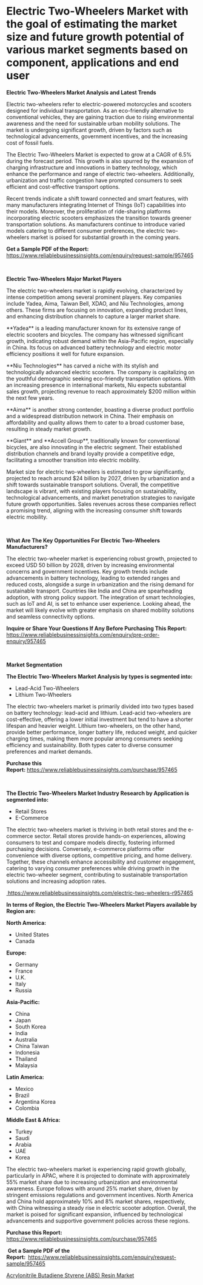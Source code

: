 <p><h1>Electric Two-Wheelers Market with the goal of estimating the market size and future growth potential of various market segments based on component, applications and end user</h1></p><p><strong>Electric Two-Wheelers Market Analysis and Latest Trends</strong></p>
<p><p>Electric two-wheelers refer to electric-powered motorcycles and scooters designed for individual transportation. As an eco-friendly alternative to conventional vehicles, they are gaining traction due to rising environmental awareness and the need for sustainable urban mobility solutions. The market is undergoing significant growth, driven by factors such as technological advancements, government incentives, and the increasing cost of fossil fuels. </p><p>The Electric Two-Wheelers Market is expected to grow at a CAGR of 6.5% during the forecast period. This growth is also spurred by the expansion of charging infrastructure and innovations in battery technology, which enhance the performance and range of electric two-wheelers. Additionally, urbanization and traffic congestion have prompted consumers to seek efficient and cost-effective transport options. </p><p>Recent trends indicate a shift toward connected and smart features, with many manufacturers integrating Internet of Things (IoT) capabilities into their models. Moreover, the proliferation of ride-sharing platforms incorporating electric scooters emphasizes the transition towards greener transportation solutions. As manufacturers continue to introduce varied models catering to different consumer preferences, the electric two-wheelers market is poised for substantial growth in the coming years.</p></p>
<p><strong>Get a Sample PDF of the Report:&nbsp;</strong> <a href="https://www.reliablebusinessinsights.com/enquiry/request-sample/957465?utm_campaign=3439&utm_medium=2&utm_source=Github&utm_content=ia&utm_term=21032025&utm_id=electric-two-wheelers">https://www.reliablebusinessinsights.com/enquiry/request-sample/957465</a></p>
<p>&nbsp;</p>
<p><strong>Electric Two-Wheelers Major Market Players</strong></p>
<p><p>The electric two-wheelers market is rapidly evolving, characterized by intense competition among several prominent players. Key companies include Yadea, Aima, Taiwan Bell, XDAO, and Niu Technologies, among others. These firms are focusing on innovation, expanding product lines, and enhancing distribution channels to capture a larger market share.</p><p>**Yadea** is a leading manufacturer known for its extensive range of electric scooters and bicycles. The company has witnessed significant growth, indicating robust demand within the Asia-Pacific region, especially in China. Its focus on advanced battery technology and electric motor efficiency positions it well for future expansion.</p><p>**Niu Technologies** has carved a niche with its stylish and technologically advanced electric scooters. The company is capitalizing on the youthful demographic seeking eco-friendly transportation options. With an increasing presence in international markets, Niu expects substantial sales growth, projecting revenue to reach approximately $200 million within the next few years.</p><p>**Aima** is another strong contender, boasting a diverse product portfolio and a widespread distribution network in China. Their emphasis on affordability and quality allows them to cater to a broad customer base, resulting in steady market growth.</p><p>**Giant** and **Accell Group**, traditionally known for conventional bicycles, are also innovating in the electric segment. Their established distribution channels and brand loyalty provide a competitive edge, facilitating a smoother transition into electric mobility.</p><p>Market size for electric two-wheelers is estimated to grow significantly, projected to reach around $24 billion by 2027, driven by urbanization and a shift towards sustainable transport solutions. Overall, the competitive landscape is vibrant, with existing players focusing on sustainability, technological advancements, and market penetration strategies to navigate future growth opportunities. Sales revenues across these companies reflect a promising trend, aligning with the increasing consumer shift towards electric mobility.</p></p>
<p>&nbsp;</p>
<p><strong>What Are The Key Opportunities For Electric Two-Wheelers Manufacturers?</strong></p>
<p><p>The electric two-wheeler market is experiencing robust growth, projected to exceed USD 50 billion by 2028, driven by increasing environmental concerns and government incentives. Key growth trends include advancements in battery technology, leading to extended ranges and reduced costs, alongside a surge in urbanization and the rising demand for sustainable transport. Countries like India and China are spearheading adoption, with strong policy support. The integration of smart technologies, such as IoT and AI, is set to enhance user experience. Looking ahead, the market will likely evolve with greater emphasis on shared mobility solutions and seamless connectivity options.</p></p>
<p><strong>Inquire or Share Your Questions If Any Before Purchasing This Report:</strong> <a href="https://www.reliablebusinessinsights.com/enquiry/pre-order-enquiry/957465?utm_campaign=3439&utm_medium=2&utm_source=Github&utm_content=ia&utm_term=21032025&utm_id=electric-two-wheelers">https://www.reliablebusinessinsights.com/enquiry/pre-order-enquiry/957465</a></p>
<p>&nbsp;</p>
<p><strong>Market Segmentation</strong></p>
<p><strong>The Electric Two-Wheelers Market Analysis by types is segmented into:</strong></p>
<p><ul><li>Lead-Acid Two-Wheelers</li><li>Lithium Two-Wheelers</li></ul></p>
<p><p>The electric two-wheelers market is primarily divided into two types based on battery technology: lead-acid and lithium. Lead-acid two-wheelers are cost-effective, offering a lower initial investment but tend to have a shorter lifespan and heavier weight. Lithium two-wheelers, on the other hand, provide better performance, longer battery life, reduced weight, and quicker charging times, making them more popular among consumers seeking efficiency and sustainability. Both types cater to diverse consumer preferences and market demands.</p></p>
<p><strong>Purchase this Report:&nbsp;</strong><a href="https://www.reliablebusinessinsights.com/purchase/957465?utm_campaign=3439&utm_medium=2&utm_source=Github&utm_content=ia&utm_term=21032025&utm_id=electric-two-wheelers">https://www.reliablebusinessinsights.com/purchase/957465</a></p>
<p>&nbsp;</p>
<p><strong>The Electric Two-Wheelers Market Industry Research by Application is segmented into:</strong></p>
<p><ul><li>Retail Stores</li><li>E-Commerce</li></ul></p>
<p><p>The electric two-wheelers market is thriving in both retail stores and the e-commerce sector. Retail stores provide hands-on experiences, allowing consumers to test and compare models directly, fostering informed purchasing decisions. Conversely, e-commerce platforms offer convenience with diverse options, competitive pricing, and home delivery. Together, these channels enhance accessibility and customer engagement, catering to varying consumer preferences while driving growth in the electric two-wheeler segment, contributing to sustainable transportation solutions and increasing adoption rates.</p></p>
<p><a href="https://www.reliablebusinessinsights.com/electric-two-wheelers-r957465?utm_campaign=3439&utm_medium=2&utm_source=Github&utm_content=ia&utm_term=21032025&utm_id=electric-two-wheelers">&nbsp;https://www.reliablebusinessinsights.com/electric-two-wheelers-r957465</a></p>
<p><strong>In terms of Region, the Electric Two-Wheelers Market Players available by Region are:</strong></p>
<p>
    <p> <strong> North America: </strong>
        <ul>
            <li>United States</li>
            <li>Canada</li>
        </ul>
        </p> 
    <p> <strong> Europe: </strong>
        <ul>
            <li>Germany</li>
            <li>France</li>
            <li>U.K.</li>
            <li>Italy</li>
            <li>Russia</li>
        </ul>
        </p> 
    <p> <strong> Asia-Pacific: </strong>
        <ul>
            <li>China</li>
            <li>Japan</li>
            <li>South Korea</li>
            <li>India</li>
            <li>Australia</li>
            <li>China Taiwan</li>
            <li>Indonesia</li>
            <li>Thailand</li>
            <li>Malaysia</li>
        </ul>
        </p> 
    <p> <strong> Latin America: </strong>
        <ul>
            <li>Mexico</li>
            <li>Brazil</li>
            <li>Argentina Korea</li>
            <li>Colombia</li>
        </ul>
        </p> 
    <p> <strong> Middle East & Africa: </strong>
        <ul>
            <li>Turkey</li>
            <li>Saudi</li>
            <li>Arabia</li>
            <li>UAE</li>
            <li>Korea</li>
        </ul>
    </p>
    </p>
<p><p>The electric two-wheelers market is experiencing rapid growth globally, particularly in APAC, where it is projected to dominate with approximately 55% market share due to increasing urbanization and environmental awareness. Europe follows with around 25% market share, driven by stringent emissions regulations and government incentives. North America and China hold approximately 10% and 8% market shares, respectively, with China witnessing a steady rise in electric scooter adoption. Overall, the market is poised for significant expansion, influenced by technological advancements and supportive government policies across these regions.</p></p>
<p><strong>Purchase this Report: </strong><a href="https://www.reliablebusinessinsights.com/purchase/957465?utm_campaign=3439&utm_medium=2&utm_source=Github&utm_content=ia&utm_term=21032025&utm_id=electric-two-wheelers">https://www.reliablebusinessinsights.com/purchase/957465</a></p>
<p>&nbsp;<strong>Get a Sample PDF of the Report:&nbsp;&nbsp;</strong><a href="https://www.reliablebusinessinsights.com/enquiry/request-sample/957465?utm_campaign=3439&utm_medium=2&utm_source=Github&utm_content=ia&utm_term=21032025&utm_id=electric-two-wheelers">https://www.reliablebusinessinsights.com/enquiry/request-sample/957465</a></p>
<p><strong></strong></p>
<p><p><a href="https://github.com/dushornerfe/Market-Research-Report-List-1/blob/main/acrylonitrile-butadiene-styrene-abs-resin-market.md?utm_campaign=3439&utm_medium=2&utm_source=Github&utm_content=ia&utm_term=21032025&utm_id=electric-two-wheelers">Acrylonitrile Butadiene Styrene (ABS) Resin Market</a></p></p>